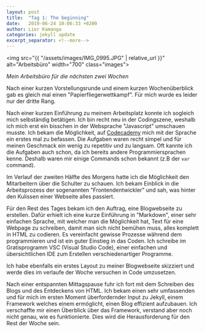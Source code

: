 ```yaml
---
layout: post
title:  "Tag 1: The beginning"
date:   2019-06-24 10:06:33 +0200
author: Lior Kamanga
categories: jekyll update
excerpt_separator: <!--more-->
---
```


<img src="{{ "/assets/images/IMG_0995.JPG" | relative_url }}" alt="Arbeitsbüro" width="700" class="images">

<p class="textCenter"><em>Mein Arbeitsbüro für die nächsten zwei Wochen</em></p>




Nach einer kurzen Vorstellungsrunde und einem kurzen Wochenüberblick gab es gleich mal einen "Papierfliegerwettkampf". Für mich wurde es leider nur der dritte Rang.
<!--more-->

Nach einer kurzen Einführung zu meinem Arbeitsplatz konnte ich sogleich mich selbständig betätigen. Ich bin recht neu in der Codingszene, weshalb ich mich erst ein bisschen in der Websprache "Javascript" umschauen musste. Ich bekam die Möglichkeit, auf [Codecademy](https://www.codecademy.com/ "Codecademy Homepage") mich mit der Sprache ein erstes mal zu befassen. Die Aufgaben waren recht simpel und für meinen Geschmack ein wenig zu repetitiv und zu langsam. Oft kannte ich die Aufgaben auch schon, da ich bereits andere Programmiersprachen kenne. Deshalb waren mir einige Commands schon bekannt (z.B der `var` command).

Im Verlauf der zweiten Hälfte des Morgens hatte ich die Möglichkeit den Mitarbeitern über die Schulter zu schauen. Ich bekam Einblick in die Arbeitsprozess der sogenannten "Frontendentwickler" und sah, was hinter den Kulissen einer Webseite alles passiert.

Für den Rest des Tages bekam ich den Auftrag, eine Blogwebseite zu erstellen. Dafür erhielt ich eine kurze Einführung in "Markdown", einer sehr einfachen Sprache, mit welcher man die Möglichkeit hat, Text für eine Webpage zu schreiben, damit man sich nicht bemühen muss, alles komplett in HTML zu codieren. Es vereinfacht gewisse Prozesse während dem programmieren und ist ein guter Einstieg in das Coden. Ich schreibe im Gratisprogramm VSC (Visual Studio Code), einer einfachen und übersichtlichen IDE zum Erstellen verschiedenartiger Programme.

Ich habe ebenfalls ein erstes Layout zu meiner Blogwebseite skizziert und werde dies im verlaufe der Woche versuchen in Code umzusetzen.

Nach einer entspannten Mittagspause fuhr ich fort mit dem Schreiben des Blogs und des Entdeckens von HTML. Ich bekam einen sehr umfassenden und für mich im ersten Moment überfordernder Input zu Jekyll, einem Framework welches einem ermöglicht, einen Blog effizient aufzubauen. Ich verschaffte mir einen Überblick über das Framework, verstand aber noch nicht genau, wie es funktionierte. Dies wird die Herausforderung für den Rest der Woche sein.
